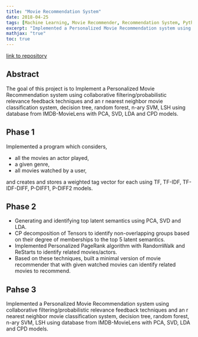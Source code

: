 ```yaml
---
title: "Movie Recommendation System"
date: 2018-04-25
tags: [Machine Learning, Movie Recommender, Recommendation System, Python]
excerpt: "Implemented a Personalized Movie Recommendation system using collaborative filtering/probabilistic relevance feedback techniques." 
mathjax: "true"
toc: true
---
```


[link to repository](https://github.com/theskullcrusher/MWDBProject)

## Abstract

The goal of this project is to Implement a Personalized Movie Recommendation system using collaborative filtering/probabilistic relevance feedback techniques and an r nearest neighbor movie classification system, decision tree, random forest, n-ary SVM, LSH using database from IMDB-MovieLens with PCA, SVD, LDA and CPD models.

## Phase 1
Implemented a program which considers,
* all the movies an actor played,
* a given genre,
* all movies watched by a user,  

and creates and stores a weighted tag vector for each using TF, TF-IDF, TF-IDF-DIFF, P-DIFF1, P-DIFF2 models.  

## Phase 2
* Generating and identifying top latent semantics using PCA, SVD and LDA.
* CP decomposition of Tensors to identify non-overlapping groups based on their degree of memberships to the top 5 latent semantics.
* Implemented Personalized PageRank algorithm with RandomWalk and ReStarts to identify related movies/actors.
* Based on these techniques, built a minimal version of movie recommender that with given watched movies can identify related movies to recommend. 

## Pahse 3
Implemented a Personalized Movie Recommendation system using collaborative filtering/probabilistic relevance feedback techniques and an r nearest neighbor movie classification system, decision tree, random forest, n-ary SVM, LSH using database from IMDB-MovieLens with PCA, SVD, LDA and CPD models.